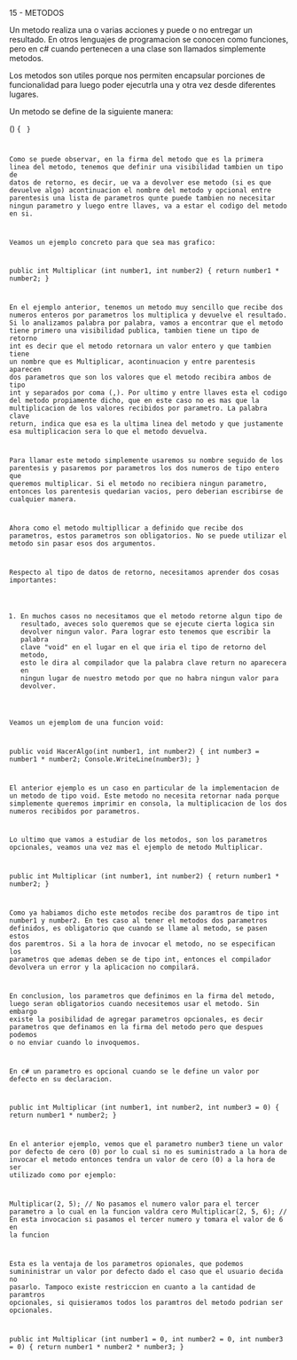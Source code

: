 15 - METODOS

Un metodo realiza una o varias acciones y puede o no entregar un resultado. En otros lenguajes de programacion se conocen como funciones, pero en c# cuando pertenecen a una clase son llamados simplemente metodos.

Los metodos son utiles porque nos permiten encapsular porciones de funcionalidad para luego poder ejecutrla una y otra vez desde diferentes lugares.

Un metodo se define de la siguiente manera: 

<visivility> <return type> <name> (<parameters>) 
{
    <code>
}

Como se puede observar, en la firma del metodo que es la primera linea del metodo, tenemos que definir una visibilidad  tambien un tipo de datos de retorno, es decir, ue va a devolver ese metodo (si es que devuelve algo) acontinuacion el nombre del metodo y opcional entre parentesis una lista de parametros qunte puede tambien no necesitar ningun parametro y luego entre llaves, va a estar el codigo del metodo en si.

Veamos un ejemplo concreto para que sea mas grafico:

public int Multiplicar (int number1, int number2)
{
    return number1 * number2;
}

En el ejemplo anterior, tenemos un metodo muy sencillo que recibe dos numeros enteros por parametros los multiplica y devuelve el resultado. Si lo analizamos palabra por palabra, vamos a encontrar que el metodo tiene primero una visibilidad publica, tambien tiene un tipo de retorno int es decir que el metodo retornara un valor entero y que tambien tiene un nombre que es Multiplicar, acontinuacion y entre parentesis aparecen dos parametros que son los valores que el metodo recibira ambos de tipo int y separados por coma (,). Por ultimo y entre llaves esta el codigo del metodo propiamente dicho, que en este caso no es mas que la multiplicacion de los valores recibidos por parametro. La palabra clave return, indica que esa es la ultima linea del metodo y que justamente esa multiplicacion sera lo que el metodo devuelva.

Para llamar este metodo simplemente usaremos su nombre seguido de los parentesis y pasaremos por parametros los dos numeros de tipo entero que queremos multiplicar. Si el metodo no recibiera ningun parametro, entonces los parentesis quedarian vacios, pero deberian escribirse de cualquier manera.

Ahora como el metodo multipllicar a definido que recibe dos parametros, estos parametros son obligatorios. No se puede utilizar el metodo sin pasar esos dos argumentos.

Respecto al tipo de datos de retorno, necesitamos aprender dos cosas importantes: 

1. En muchos casos no necesitamos que el metodo retorne algun tipo de resultado, aveces solo queremos que se ejecute cierta logica sin devolver ningun valor. Para lograr esto tenemos que escribir la palabra clave "void" en el lugar en el que iria el tipo de retorno del metodo, esto le dira al compilador que la palabra clave return no aparecera en ningun lugar de nuestro metodo por que no habra ningun valor para devolver.

Veamos un ejemplom de una funcion void:

public void HacerAlgo(int number1, int number2) 
{
    int number3 = number1 * number2;
    Console.WriteLine(number3);
}

El anterior ejemplo es un caso en particular de la implementacion de un metodo de tipo void. Este metodo no necesita retornar nada porque simplemente queremos imprimir en consola, la multiplicacion de los dos numeros recibidos por parametros.

Lo ultimo que vamos a estudiar de los metodos, son los parametros opcionales, veamos una vez mas el ejemplo de metodo Multiplicar.

public int Multiplicar (int number1, int number2)
{
    return number1 * number2;
}

Como ya habiamos dicho este metodos recibe dos paramtros de tipo int number1 y number2. En tes caso al tener el metodos dos parametros definidos, es obligatorio que cuando se llame al metodo, se pasen estos dos paremtros. Si a la hora de invocar el metodo, no se especifican los parametros que ademas deben se de tipo int, entonces el compilador devolvera un error  y la aplicacion no compilará.

En conclusion, los parametros que definimos en la firma del metodo, luego seran obligatorios cuando necesitemos usar el metodo. Sin embargo existe la posibilidad de agregar parametros opcionales, es decir parametros que definamos en la firma del metodo pero que despues podemos o no enviar cuando lo invoquemos.

En c# un parametro es opcional cuando se le define un valor por defecto en su declaracion.

public int Multiplicar (int number1, int number2, int number3 = 0)
{
    return number1 * number2;
}

En el anterior ejemplo, vemos que el parametro number3 tiene un valor por defecto de cero (0) por lo cual si no es suministrado a la hora de invocar el metodo entonces tendra un valor de cero (0) a la hora de ser utilizado como por ejemplo: 

Multiplicar(2, 5); // No pasamos el numero valor para el tercer parametro a lo cual en la funcion valdra cero
Multiplicar(2, 5, 6); // En esta invocacion si pasamos el tercer numero y tomara el valor de 6 en la funcion

Esta es la ventaja de los parametros opionales, que podemos sumininistrar un valor por defecto dado el caso que el usuario decida no pasarlo. Tampoco existe restriccion en cuanto a la cantidad de paramtros opcionales, si quisieramos todos los paramtros del metodo podrian ser opcionales.

public int Multiplicar (int number1 = 0, int number2 = 0, int number3 = 0)
{
    return number1 * number2 * number3;
}